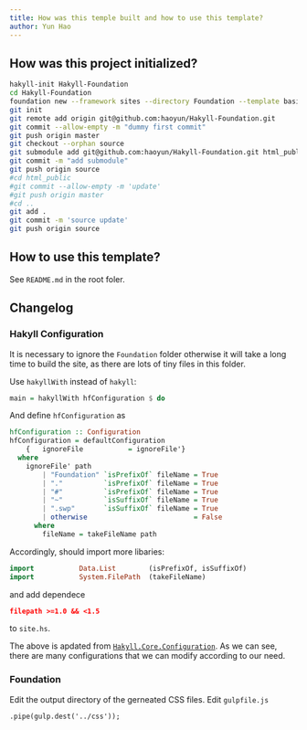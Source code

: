 ```yaml
---
title: How was this temple built and how to use this template?
author: Yun Hao
---
```


## How was this project initialized? ##

```bash
hakyll-init Hakyll-Foundation
cd Hakyll-Foundation
foundation new --framework sites --directory Foundation --template basic
git init
git remote add origin git@github.com:haoyun/Hakyll-Foundation.git
git commit --allow-empty -m "dummy first commit"
git push origin master
git checkout --orphan source
git submodule add git@github.com:haoyun/Hakyll-Foundation.git html_public
git commit -m "add submodule"
git push origin source
#cd html_public
#git commit --allow-empty -m 'update'
#git push origin master
#cd ..
git add .
git commit -m 'source update'
git push origin source
```
## How to use this template? ##

See `README.md` in the root foler.

## Changelog

### Hakyll Configuration

It is necessary to ignore the `Foundation` folder otherwise it will take a long time to build the site,
as there are lots of tiny files in this folder. 

Use `hakyllWith` instead of `hakyll`:

```haskell
main = hakyllWith hfConfiguration $ do
```

And define `hfConfiguration` as

```haskell
hfConfiguration :: Configuration
hfConfiguration = defaultConfiguration
    {   ignoreFile           = ignoreFile'}
  where
    ignoreFile' path
        | "Foundation" `isPrefixOf` fileName = True
        | "."          `isPrefixOf` fileName = True
        | "#"          `isPrefixOf` fileName = True
        | "~"          `isSuffixOf` fileName = True
        | ".swp"       `isSuffixOf` fileName = True
        | otherwise                          = False
      where
        fileName = takeFileName path
```

Accordingly, should import more libaries:
```haskell
import           Data.List        (isPrefixOf, isSuffixOf)
import           System.FilePath  (takeFileName)
```
and add dependece
```json
filepath >=1.0 && <1.5
```
to `site.hs`.


The above is apdated from [`Hakyll.Core.Configuration`][Hakyll.Core.Configuration].
As we can see, there are many configurations that we can modify according to our need.

### Foundation

Edit the output directory of the gerneated CSS files. Edit `gulpfile.js`
```nodejs
.pipe(gulp.dest('../css'));
```



[Hakyll.Core.Configuration]: https://hackage.haskell.org/package/hakyll-4.9.8.0/docs/Hakyll-Core-Configuration.html